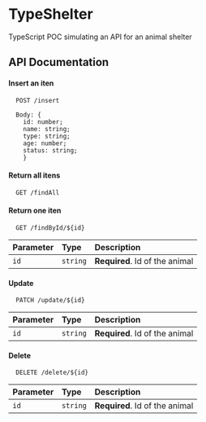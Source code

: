 
# TypeShelter

TypeScript POC simulating an API for an animal shelter


## API Documentation

#### Insert an iten

```http
  POST /insert

  Body: {
    id: number;
    name: string;
    type: string;
    age: number;
    status: string;
    }
```
#### Return all itens

```http
  GET /findAll
```
#### Return one iten

```http
  GET /findById/${id}
```

| Parameter  | Type       | Description                                   |
| :---------- | :--------- | :------------------------------------------ |
| `id`      | `string` | **Required**. Id of the animal |

#### Update
```http
  PATCH /update/${id}
```
| Parameter  | Type       | Description                                   |
| :---------- | :--------- | :------------------------------------------ |
| `id`      | `string` | **Required**. Id of the animal |

#### Delete
```http
  DELETE /delete/${id}
```
| Parameter  | Type       | Description                                   |
| :---------- | :--------- | :------------------------------------------ |
| `id`      | `string` | **Required**. Id of the animal |
